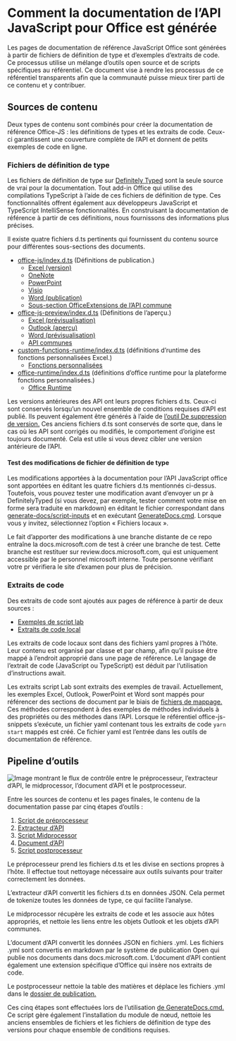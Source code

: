 # <a name="how-the-office-javascript-api-documentation-is-generated"></a>Comment la documentation de l’API JavaScript pour Office est générée

Les pages de documentation de référence JavaScript Office sont générées à partir de fichiers de définition de type et d’exemples d’extraits de code. Ce processus utilise un mélange d’outils open source et de scripts spécifiques au référentiel. Ce document vise à rendre les processus de ce référentiel transparents afin que la communauté puisse mieux tirer parti de ce contenu et y contribuer.

## <a name="content-sources"></a>Sources de contenu

Deux types de contenu sont combinés pour créer la documentation de référence Office-JS : les définitions de types et les extraits de code. Ceux-ci garantissent une couverture complète de l’API et donnent de petits exemples de code en ligne.

### <a name="type-definition-files"></a>Fichiers de définition de type

Les fichiers de définition de type sur [Definitely Typed](https://github.com/DefinitelyTyped/DefinitelyTyped) sont la seule source de vrai pour la documentation. Tout add-in Office qui utilise des compilations TypeScript à l’aide de ces fichiers de définition de type. Ces fonctionnalités offrent également aux développeurs JavaScript et TypeScript IntelliSense fonctionnalités. En construisant la documentation de référence à partir de ces définitions, nous fournissons des informations plus précises.

Il existe quatre fichiers d.ts pertinents qui fournissent du contenu source pour différentes sous-sections des documents.

- [office-js/index.d.ts](https://raw.githubusercontent.com/DefinitelyTyped/DefinitelyTyped/master/types/office-js/index.d.ts) (Définitions de publication.)
  - [Excel (version)](https://docs.microsoft.com/javascript/api/excel_release)
  - [OneNote](https://docs.microsoft.com/javascript/api/onenote)
  - [PowerPoint](https://docs.microsoft.com/javascript/api/powerpoint)
  - [Visio](https://docs.microsoft.com/javascript/api/visio)
  - [Word (publication)](https://docs.microsoft.com/javascript/api/word_release)
  - [Sous-section OfficeExtensions de l’API commune](https://docs.microsoft.com/javascript/api/office)
- [office-js-preview/index.d.ts](https://raw.githubusercontent.com/DefinitelyTyped/DefinitelyTyped/master/types/office-js-preview/index.d.ts) (Définitions de l’aperçu.)
  - [Excel (prévisualisation)](https://docs.microsoft.com/javascript/api/excel)
  - [Outlook (aperçu)](https://docs.microsoft.com/javascript/api/outlook)
  - [Word (prévisualisation)](https://docs.microsoft.com/javascript/api/word)
  - [API communes](https://docs.microsoft.com/javascript/api/office)
- [custom-functions-runtime/index.d.ts](https://github.com/DefinitelyTyped/DefinitelyTyped/blob/master/types/custom-functions-runtime/index.d.ts) (définitions d’runtime des fonctions personnalisées Excel.)
  - [Fonctions personnalisées](https://docs.microsoft.com/javascript/api/custom-functions-runtime)
- [office-runtime/index.d.ts](https://github.com/DefinitelyTyped/DefinitelyTyped/blob/master/types/office-runtime/index.d.ts) (définitions d’office runtime pour la plateforme fonctions personnalisées.)
  - [Office Runtime](https://docs.microsoft.com/javascript/api/office-runtime)

Les versions antérieures des API ont leurs propres fichiers d.ts. Ceux-ci sont conservés lorsqu’un nouvel ensemble de conditions requises d’API est publié. Ils peuvent également être générés à l’aide de [l’outil De suppression de version.](https://github.com/OfficeDev/office-js-docs-reference/blob/master/generate-docs/tools/VersionRemover.ts) Ces anciens fichiers d.ts sont conservés de sorte que, dans le cas où les API sont corrigés ou modifiés, le comportement d’origine est toujours documenté. Cela est utile si vous devez cibler une version antérieure de l’API.

#### <a name="testing-type-definition-file-changes"></a>Test des modifications de fichier de définition de type

Les modifications apportées à la documentation pour l’API JavaScript office sont apportées en éditant les quatre fichiers d.ts mentionnés ci-dessus. Toutefois, vous pouvez tester une modification avant d’envoyer un pr à DefinitelyTyped (si vous devez, par exemple, tester comment votre mise en forme sera traduite en markdown) en éditant le fichier correspondant dans [generate-docs/script-inputs](https://github.com/OfficeDev/office-js-docs-reference/tree/master/generate-docs/script-inputs) et en exécutant [GenerateDocs.cmd](https://github.com/OfficeDev/office-js-docs-reference/blob/master/generate-docs/GenerateDocs.cmd). Lorsque vous y invitez, sélectionnez l’option « Fichiers locaux ».

Le fait d’apporter des modifications à une branche distante de ce repo entraîne la docs.microsoft.com de test à créer une branche de test. Cette branche est restituer sur review.docs.microsoft.com, qui est uniquement accessible par le personnel microsoft interne. Toute personne vérifiant votre pr vérifiera le site d’examen pour plus de précision.

### <a name="code-snippets"></a>Extraits de code

Des extraits de code sont ajoutés aux pages de référence à partir de deux sources :

- [Exemples de script lab](https://github.com/OfficeDev/office-js-snippets)
- [Extraits de code local](https://github.com/OfficeDev/office-js-docs-reference/tree/master/docs/code-snippets)

Les extraits de code locaux sont dans des fichiers yaml propres à l’hôte. Leur contenu est organisé par classe et par champ, afin qu’il puisse être mappé à l’endroit approprié dans une page de référence. Le langage de l’extrait de code (JavaScript ou TypeScript) est déduit par l’utilisation d’instructions await.

Les extraits script Lab sont extraits des exemples de travail. Actuellement, les exemples Excel, Outlook, PowerPoint et Word sont mappés pour référencer des sections de document par le biais de [fichiers de mappage.](https://github.com/OfficeDev/office-js-snippets/tree/prod/snippet-extractor-metadata) Ces méthodes correspondent à des exemples de méthodes individuels à des propriétés ou des méthodes dans l’API. Lorsque le référentiel office-js-snippets s’exécute, un fichier yaml contenant tous les extraits de code `yarn start` mappés est créé. [](https://github.com/OfficeDev/office-js-snippets/blob/prod/snippet-extractor-output/snippets.yaml) Ce fichier yaml est l’entrée dans les outils de documentation de référence.

## <a name="tooling-pipeline"></a>Pipeline d’outils

![Image montrant le flux de contrôle entre le préprocesseur, l’extracteur d’API, le midprocessor, l’document d’API et le postprocesseur.](ToolingPipeline.png)

Entre les sources de contenu et les pages finales, le contenu de la documentation passe par cinq étapes d’outils :

1. [Script de préprocesseur](https://github.com/OfficeDev/office-js-docs-reference/blob/master/generate-docs/scripts/preprocessor.ts)
1. [Extracteur d’API](https://api-extractor.com/)
1. [Script Midprocessor](https://github.com/OfficeDev/office-js-docs-reference/blob/master/generate-docs/scripts/midprocessor.ts)
1. [Document d’API](https://github.com/microsoft/rushstack/blob/master/apps/api-documenter/README.md)
1. [Script postprocesseur](https://github.com/OfficeDev/office-js-docs-reference/blob/master/generate-docs/scripts/postprocessor.ts)

Le préprocesseur prend les fichiers d.ts et les divise en sections propres à l’hôte. Il effectue tout nettoyage nécessaire aux outils suivants pour traiter correctement les données.

L’extracteur d’API convertit les fichiers d.ts en données JSON. Cela permet de tokenize toutes les données de type, ce qui facilite l’analyse.

Le midprocessor récupère les extraits de code et les associe aux hôtes appropriés, et nettoie les liens entre les objets Outlook et les objets d’API communes.

L’document d’API convertit les données JSON en fichiers .yml. Les fichiers .yml sont convertis en markdown par le système de publication Open qui publie nos documents dans docs.microsoft.com. L’document d’API contient également une extension spécifique d’Office qui insère nos extraits de code.

Le postprocesseur nettoie la table des matières et déplace les fichiers .yml dans le [dossier de publication.](https://github.com/OfficeDev/office-js-docs-reference/tree/master/docs/docs-ref-autogen)

Ces cinq étapes sont effectuées lors de l’utilisation [de GenerateDocs.cmd.](https://github.com/OfficeDev/office-js-docs-reference/blob/master/generate-docs/GenerateDocs.cmd) Ce script gère également l’installation du module de nœud, nettoie les anciens ensembles de fichiers et les fichiers de définition de type des versions pour chaque ensemble de conditions requises.
